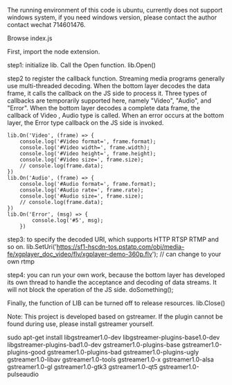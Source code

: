 
The running environment of this code is ubuntu, currently does not support windows system, if you need windows version, please contact the author contact wechat 714601476.

Browse index.js

First, import the node extension.

step1: initialize lib. Call the Open function.
    lib.Open()

step2 to register the callback function. Streaming media programs generally use multi-threaded decoding. When the bottom layer decodes the data frame, it calls the callback on the JS side to process it. Three types of callbacks are temporarily supported here, namely "Video", "Audio", and "Error". When the bottom layer decodes a complete data frame, the callback of Video , Audio type is called. When an error occurs at the bottom layer, the Error type callback on the JS side is invoked.
```
lib.On('Video', (frame) => {
    console.log('#Video format=', frame.format);
    console.log('#Video width=', frame.width);
    console.log('#Video height=', frame.height);
    console.log('#Video size=', frame.size);
    // console.log(frame.data);
})
lib.On('Audio', (frame) => {
    console.log('#Audio format=', frame.format);
    console.log('#Audio rate=', frame.rate);
    console.log('#Audio size=', frame.size);
    // console.log(frame.data);
})
lib.On('Error', (msg) => {
        console.log('#5', msg);
    })
```
    
step3:  to specify the decoded URI, which supports HTTP RTSP RTMP and so on.
lib.SetUri('https://sf1-hscdn-tos.pstatp.com/obj/media-fe/xgplayer_doc_video/flv/xgplayer-demo-360p.flv'); // can change to your own rtmp 


step4:  you can run your own work, because the bottom layer has developed its own thread to handle the acceptance and decoding of data streams. It will not block the operation of the JS side.
doSomething();

Finally, the function of LIB can be turned off to release resources.
lib.Close()

Note: This project is developed based on gstreamer. If the plugin cannot be found during use, please install gstreamer yourself.

sudo apt-get install libgstreamer1.0-dev libgstreamer-plugins-base1.0-dev libgstreamer-plugins-bad1.0-dev gstreamer1.0-plugins-base gstreamer1.0-plugins-good gstreamer1.0-plugins-bad gstreamer1.0-plugins-ugly gstreamer1.0-libav gstreamer1.0-tools gstreamer1.0-x gstreamer1.0-alsa gstreamer1.0-gl gstreamer1.0-gtk3 gstreamer1.0-qt5 gstreamer1.0-pulseaudio
